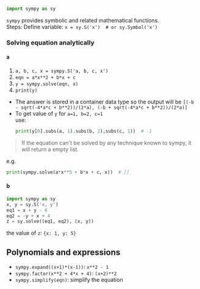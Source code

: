 ```python
import sympy as sy
```
`sympy` provides symbolic and related mathematical functions.  
Steps:
Define variable: `x = sy.S('x')  # or sy.Symbol('x')`  

### Solving equation analytically
#### a
1. `a, b, c, x = sympy.S('a, b, c, x')`  
2. `eqn = a*x**2 + b*x + c`  
3. `y = sympy.solve(eqn, x)`  
4. `print(y)`  
- The answer is stored in a container data type so the output will be `[(-b - sqrt(-4*a*c + b**2))/(2*a), (-b + sqrt(-4*a*c + b**2))/(2*a)]`  
- To get value of `y` for `a=1, b=2, c=1`  
    use:
    ```python
    print(y[0].subs(a, 1).subs(b, 2),subs(c, 1))  # -1
    ```

> If the equation can't be solved by any technique known to sympy, it will return a empty list.

e.g.  
```python
print(sympy.solve(a*x**5 + b*x + c, x))  # []
```

#### b
```python
import sympy as sy
x, y = sy.S('x, y')
eq1 = x + y - 6
eq2 = -y + x + 4
z = sy.solve((eq1, eq2), (x, y))
```
the value of `z`: `{x: 1, y: 5}`

## Polynomials and expressions
- `sympy.expand((x+1)*(x-1))`: `x**2 - 1`
- `sympy.factor(x**2 + 4*x + 4)`: `(x+2)**2`
- `sympy.simplify(eqn)`: simplify the equation